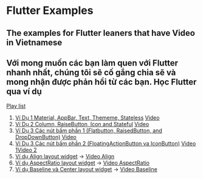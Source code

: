 # Flutter Examples

## The examples for Flutter leaners that have Video in Vietnamese

## Với mong muốn các bạn làm quen với Flutter nhanh nhất, chúng tôi sẽ cố gắng chia sẽ và mong nhận được phản hồi từ các bạn. Học Flutter qua ví dụ

[Play list](https://www.youtube.com/playlist?list=PLV5fsKZCPJNsq2owQp1qLrlHNHNbVveAi)

1. [Ví Dụ 1 Material, AppBar, Text, Thememe, Stateless](flutter_hello) [Video](https://www.youtube.com/watch?v=NH_uMfhXHs4)
2. [Ví Dụ 2 Column, RaiseButton, Icon and Stateful](flutter_stateful) [Video](https://www.youtube.com/watch?v=XTntFVnb3n8)
3. [Ví Dụ 3 Các nút bấm phần 1 (Flatbutton, RaisedButton, and DropDownButton)](flutter_vidu3) [Video](https://www.youtube.com/watch?v=6PYA7C_jsCg&t=7s)
4. [Ví Dụ 3 Các nút bấm phần 2 (FloatingActionButton va IconButton)](flutter_vidu3) [Video 1](https://www.youtube.com/watch?v=BDeT6FbK5Co)[Video 2](https://www.youtube.com/watch?v=9ul5ScqPflg)
5. [Ví dụ Align layout widget](flutter_layouts/lib/singlechild/align_layout.dart) -> [Video Align](https://www.youtube.com/watch?v=NztPL8a--rw)
6. [Ví dụ AspectRatio layout widget](flutter_layouts/lib/singlechild/aspectratio_layout.dart) -> [Video AspectRatio](https://www.youtube.com/watch?v=QppOj-4-vGo)
7. [Ví dụ Baseline và Center layout widget](flutter_layouts/lib/singlechild/base_layout.dart) -> [Video Baseline](https://youtu.be/pkxBZm4Ef_w)
